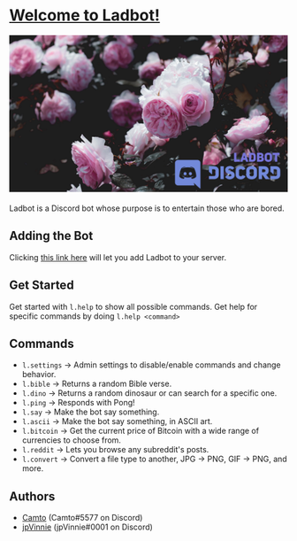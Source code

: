 # [Welcome to Ladbot!](https://github.com/Camto/Lad)

![ladbot banner](./Banner.png)

Ladbot is a Discord bot whose purpose is to entertain those who are bored.

## Adding the Bot

Clicking [this link here](https://discord.com/api/oauth2/authorize?client_id=709644595104972890&permissions=8&scope=bot) will let you add Ladbot to your server.

## Get Started 

Get started with `l.help` to show all possible commands. Get help for specific commands by doing `l.help <command>`

## Commands

* `l.settings` → Admin settings to disable/enable commands and change behavior.
* `l.bible` → Returns a random Bible verse.
* `l.dino` → Returns a random dinosaur or can search for a specific one.
* `l.ping` → Responds with Pong!
* `l.say` → Make the bot say something.
* `l.ascii` → Make the bot say something, in ASCII art.
* `l.bitcoin` → Get the current price of Bitcoin with a wide range of currencies to choose from.
* `l.reddit` → Lets you browse any subreddit's posts.
* `l.convert` → Convert a file type to another, JPG -> PNG, GIF -> PNG, and more.

## Authors

* [Camto](https://github.com/Camto) (Camto#5577 on Discord)
* [jpVinnie](https://github.com/jpVinnie) (jpVinnie#0001 on Discord)
